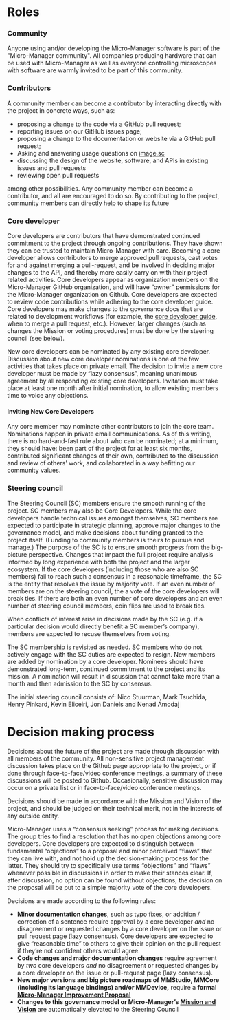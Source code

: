 
# **Roles**


### **Community**

Anyone using and/or developing the Micro-Manager software is part of the "Micro-Manager community".  All companies producing hardware that can be used with Micro-Manager as well as everyone controlling microscopes with software are warmly invited to be part of this community. 


### **Contributors**

A community member can become a contributor by interacting directly with the project in concrete ways, such as:



* proposing a change to the code via a GitHub pull request;
* reporting issues on our GitHub issues page;
* proposing a change to the documentation or website via a GitHub pull request;
* Asking and answering usage questions on [image.sc](https://forum.image.sc/tag/micro-manager)
* discussing the design of the website, software, and APIs in existing issues and pull requests
* reviewing open pull requests

among other possibilities. Any community member can become a contributor, and all are encouraged to do so. By contributing to the project, community members can directly help to shape its future


### **Core developer**

Core developers are contributors that have demonstrated continued commitment to the project through ongoing contributions. They have shown they can be trusted to maintain Micro-Manager with care. Becoming a core developer allows contributors to merge approved pull requests, cast votes for and against merging a pull-request, and be involved in deciding major changes to the API, and thereby more easily carry on with their project related activities. Core developers appear as organization members on the Micro-Manager GitHub organization, and will have “owner” permissions for the Micro-Manager organization on Github. Core developers are expected to review code contributions while adhering to the core developer guide. Core developers may make changes to the governance docs that are related to development workflows (for example, the [core developer guide](https://github.com/micro-manager/micro-manager/blob/main/governance/Core%20Developer%20Guide.md), when to merge a pull request, etc.). However, larger changes (such as changes the Mission or voting procedures) must be done by the steering council (see below).

New core developers can be nominated by any existing core developer. Discussion about new core developer nominations is one of the few activities that takes place on private email. The decision to invite a new core developer must be made by “lazy consensus”, meaning unanimous agreement by all responding existing core developers. Invitation must take place at least one month after initial nomination, to allow existing members time to voice any objections.[ \
](http://micro-manager.org)

#### Inviting New Core Developers

Any core member may nominate other contributors to join the core team. Nominations happen in private email communications. As of this writing, there is no hard-and-fast rule about who can be nominated; at a minimum, they should have: been part of the project for at least six months, contributed significant changes of their own, contributed to the discussion and review of others’ work, and collaborated in a way befitting our community values.


### **Steering council**

The Steering Council (SC) members ensure the smooth running of the project. SC members may also be Core Developers. While the core developers handle technical issues amongst themselves, SC members are expected to participate in strategic planning, approve major changes to the governance model, and make decisions about funding granted to the project itself. (Funding to community members is theirs to pursue and manage.) The purpose of the SC is to ensure smooth progress from the big-picture perspective. Changes that impact the full project require analysis informed by long experience with both the project and the larger ecosystem. If the core developers (including those who are also SC members) fail to reach such a consensus in a reasonable timeframe, the SC is the entity that resolves the issue by majority vote. If an even number of members are on the steering council, the a vote of the core developers will break ties. If there are both an even number of core developers and an even number of steering council members, coin flips are used to break ties.

When conflicts of interest arise in decisions made by the SC (e.g. if a particular decision would directly benefit a SC member’s company), members are expected to recuse themselves from voting.

The SC membership is revisited as needed. SC members who do not actively engage with the SC duties are expected to resign. New members are added by nomination by a core developer. Nominees should have demonstrated long-term, continued commitment to the project and its mission. A nomination will result in discussion that cannot take more than a month and then admission to the SC by consensus.

The initial steering council consists of: Nico Stuurman, Mark Tsuchida, Henry Pinkard, Kevin Eliceiri, Jon Daniels and Nenad Amodaj


# **Decision making process**

Decisions about the future of the project are made through discussion with all members of the community. All non-sensitive project management discussion takes place on the Github page appropriate to the project, or if done through face-to-face/video conference meetings, a summary of these discussions will be posted to Github. Occasionally, sensitive discussion may occur on a private list or in face-to-face/video conference meetings.

Decisions should be made in accordance with the Mission and Vision of the project, and should be judged on their technical merit, not in the interests of any outside entity.

Micro-Manager uses a “consensus seeking” process for making decisions. The group tries to find a resolution that has no open objections among core developers. Core developers are expected to distinguish between fundamental “objections” to a proposal and minor perceived “flaws” that they can live with, and not hold up the decision-making process for the latter. They should try to specifically use terms “objections” and “flaws” whenever possible in discussions in order to make their stances clear. If, after discussion, no option can be found without objections, the decision on the proposal will be put to a simple majority vote of the core developers. 

Decisions are made according to the following rules:


* **Minor documentation changes**, such as typo fixes, or addition / correction of a sentence require approval by a core developer _and_ no disagreement or requested changes by a core developer on the issue or pull request page (lazy consensus). Core developers are expected to give “reasonable time” to others to give their opinion on the pull request if they’re not confident others would agree.
* **Code changes and major documentation changes** require agreement by _two_ core developers _and_ no disagreement or requested changes by a core developer on the issue or pull-request page (lazy consensus).
* **New major versions and big picture roadmaps of MMStudio, MMCore (including its language bindings) and/or MMDevice,** require a **formal** [**Micro-Manager Improvement Proposal**](https://github.com/micro-manager/micro-manager/blob/main/governance/Micro-Manager%20Improvement%20Proposals.md)
* **Changes to this governance model or Micro-Manager’s [Mission and Vision](https://github.com/micro-manager/micro-manager/blob/main/governance/Micro-Manager%20Improvement%20Proposal%20Template.md)** are automatically elevated to the Steering Council
